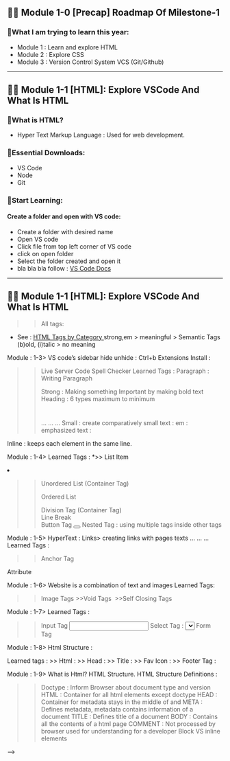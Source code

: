 ## 👨‍🏫 Module 1-0 [Precap] Roadmap Of Milestone-1

### 🧨What I am trying to learn this year:
- Module 1 : Learn and explore HTML
- Module 2 : Explore CSS
- Module 3 : Version Control System VCS (Git/Github)

---
## 👨‍🏫 Module 1-1 [HTML]: Explore VSCode And What Is HTML

### 🧨What is HTML?
- Hyper Text Markup Language : Used for web development.

### 🧨Essential Downloads:
- VS Code
- Node
- Git

### 🧨Start Learning:

#### Create a folder and open with VS code:
- Create a folder with desired name
- Open VS code
- Click file from top left corner of VS code
- click on open folder
- Select the folder created and open it
- bla bla bla follow : <a href="https://code.visualstudio.com/docs"> VS Code Docs </a>

---

## 👨‍🏫 Module 1-1 [HTML]: Explore VSCode And What Is HTML

>> All tags:
- See : <a href="https://www.w3schools.com/tags/ref_byfunc.asp"> HTML Tags by Category </a>
strong,em > meaningful > Semantic Tags
(b)old, (i)talic > no meaning

Module : 1-3>
VS code’s sidebar hide unhide : Ctrl+b
Extensions Install : 
>>Live Server
>>Code Spell Checker
Learned Tags : 
>> Paragraph : Writing Paragraph <p></p>
>> Strong : Making something Important by making bold text <strong></strong>
>> Heading : 6 types maximum to minimum <h1></h1> <h2></h2> <h3></h3>... … …
>> Small : create comparatively small text : <small></small>
>> em : emphasized text : <em></em>
>> 
Inline : keeps each element in the same line.

Module : 1-4>
Learned Tags : 
*>> List Item <li></li>
>> Unordered List (Container Tag) <ul> </ul>
>> Ordered List <ol></ol>
>> Division Tag (Container Tag) <div></div>
>> Line Break <br>
>> Button Tag <button></button>
Nested Tag : using multiple tags inside other tags

Module : 1-5>
HyperText : Links> creating links with pages texts … … …
Learned Tags : 
>> Anchor Tag <a href=”#”></a>
>> 
Attribute

Module : 1-6>
Website is a combination of text and images
Learned Tags:
>> Image Tags
	>>Void Tags <img></img>
	>>Self Closing Tags <img/>
>>
Module : 1-7>
Learned Tags : 
>> Input Tag <input>
>> Select Tag : 
	<select>
		<option value =””></option>
		<option value =””></option>
	</select>
>> Form Tag <form></form>
>> 

Module : 1-8>
Html Structure : 
<!DOCTYPE html>
<html lang="en">
<head>
    <meta charset="UTF-8">
    <meta name="viewport" content="width=device-width, initial-scale=1.0">
    <title>Document</title>
</head>
<body>
   
</body>
</html>
Learned tags :
>> Html : <html></html>
>> Head : <head></head>
>> Title : <title></title>
>> Fav Icon :  <link rel="shortcut icon" href="favicon.ico" type="image/x-icon">
>> Footer Tag : <footer> </footer>

Module : 1-9>
What is Html?
HTML Structure.
HTML Structure Definitions : 
>>Doctype : Inform Browser about document type and version
>>HTML : Container for all html elements except doctype
>>HEAD : Container for metadata stays in the middle of <html> and <body>
>>META : Defines metadata, metadata contains information of a document
>>TITLE : Defines title of a document
>>BODY : Contains all the contents of a html page
>>COMMENT : Not processed by browser used for understanding for a developer
Block VS inline elements  

-->
